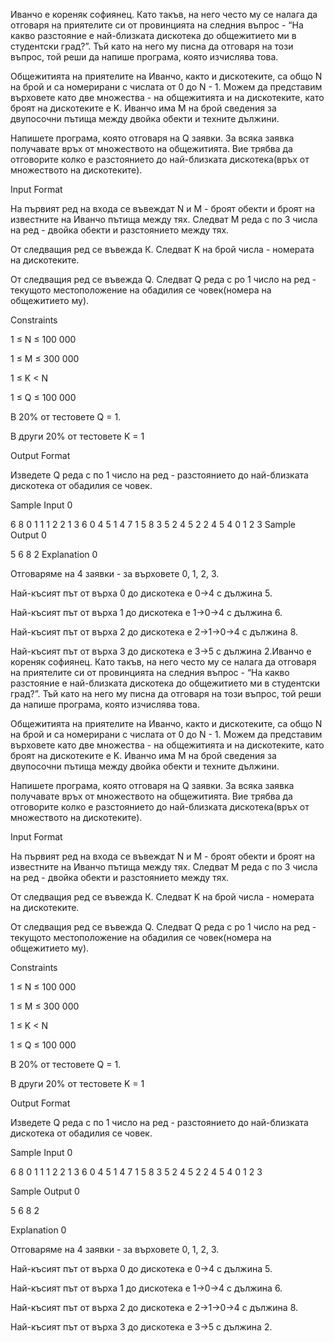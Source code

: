 Иванчо е кореняк софиянец. Като такъв, на него често му се налага да отговаря на приятелите си от провинцията на следния въпрос - “На какво разстояние е най-близката дискотека до общежитието ми в студентски град?”. Тъй като на него му писна да отговаря на този въпрос, той реши да напише програма, която изчислява това.

Общежитията на приятелите на Иванчо, както и дискотеките, са общо N на брой и са номерирани с числата от 0 до N - 1. Можем да представим върховете като две множества - на общежитията и на дискотеките, като броят на дискотеките е K. Иванчо има M на брой сведения за двупосочни пътища между двойка обекти и техните дължини.

Напишете програма, която отговаря на Q заявки. За всяка заявка получавате връх от множеството на общежитията. Вие трябва да отговорите колко е разстоянието до най-близката дискотека(връх от множеството на дискотеките).

Input Format

На първият ред на входа се въвеждат N и М - броят обекти и броят на известните на Иванчо пътища между тях. Следват M реда с по 3 числа на ред - двойка обекти и разстоянието между тях.

От следващия ред се въвежда К. Следват K на брой числа - номерата на дискотеките.

От следващия ред се въвежда Q. Следват Q реда с po 1 число на ред - текущото местоположение на обадилия се човек(номера на общежитието му).

Constraints

1 ≤ N ≤ 100 000

1 ≤ M ≤ 300 000

1 ≤ K < N

1 ≤ Q ≤ 100 000

В 20% от тестовете Q = 1.

В други 20% от тестовете K = 1

Output Format

Изведете Q реда с по 1 число на ред - разстоянието до най-близката дискотека от обадилия се човек.

Sample Input 0

6 8
0 1 1
1 2 2
1 3 6
0 4 5
1 4 7
1 5 8
3 5 2
4 5 2
2
4 5
4
0
1
2
3
Sample Output 0

5
6
8
2
Explanation 0

Отговаряме на 4 заявки - за върховете 0, 1, 2, 3.

Най-късият път от върха 0 до дискотека е 0->4 с дължина 5.

Най-късият път от върха 1 до дискотека е 1->0->4 с дължина 6.

Най-късият път от върха 2 до дискотека е 2->1->0->4 с дължина 8.

Най-късият път от върха 3 до дискотека е 3->5 с дължина 2.Иванчо е кореняк софиянец. Като такъв, на него често му се налага да отговаря на приятелите си от провинцията на следния въпрос - “На какво разстояние е най-близката дискотека до общежитието ми в студентски град?”. Тъй като на него му писна да отговаря на този въпрос, той реши да напише програма, която изчислява това.

Общежитията на приятелите на Иванчо, както и дискотеките, са общо N на брой и са номерирани с числата от 0 до N - 1. Можем да представим върховете като две множества - на общежитията и на дискотеките, като броят на дискотеките е K. Иванчо има M на брой сведения за двупосочни пътища между двойка обекти и техните дължини.

Напишете програма, която отговаря на Q заявки. За всяка заявка получавате връх от множеството на общежитията. Вие трябва да отговорите колко е разстоянието до най-близката дискотека(връх от множеството на дискотеките).

Input Format

На първият ред на входа се въвеждат N и М - броят обекти и броят на известните на Иванчо пътища между тях. Следват M реда с по 3 числа на ред - двойка обекти и разстоянието между тях.

От следващия ред се въвежда К. Следват K на брой числа - номерата на дискотеките.

От следващия ред се въвежда Q. Следват Q реда с po 1 число на ред - текущото местоположение на обадилия се човек(номера на общежитието му).

Constraints

1 ≤ N ≤ 100 000

1 ≤ M ≤ 300 000

1 ≤ K < N

1 ≤ Q ≤ 100 000

В 20% от тестовете Q = 1.

В други 20% от тестовете K = 1

Output Format

Изведете Q реда с по 1 число на ред - разстоянието до най-близката дискотека от обадилия се човек.

Sample Input 0

6 8
0 1 1
1 2 2
1 3 6
0 4 5
1 4 7
1 5 8
3 5 2
4 5 2
2
4 5
4
0
1
2
3

Sample Output 0

5
6
8
2

Explanation 0

Отговаряме на 4 заявки - за върховете 0, 1, 2, 3.

Най-късият път от върха 0 до дискотека е 0->4 с дължина 5.

Най-късият път от върха 1 до дискотека е 1->0->4 с дължина 6.

Най-късият път от върха 2 до дискотека е 2->1->0->4 с дължина 8.

Най-късият път от върха 3 до дискотека е 3->5 с дължина 2.
